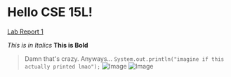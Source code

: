 # Hello CSE 15L!

[Lab Report 1](https://https://maarongross.github.io/cse15l-lab-reports/lab-report-1-week-2.html)

*This is in Italics*
**This is Bold**
> Damn that's crazy. Anyways...
`System.out.println("imagine if this actually printed lmao");`
![Image](https://data.whicdn.com/images/354463215/original.jpg)
![Image](https://static.wikia.nocookie.net/jujutsu-kaisen/images/5/52/Toji_Fushiguro_resurrected.png/revision/latest/scale-to-width-down/237?cb=20201208195216)

